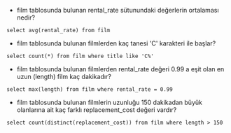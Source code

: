 - film tablosunda bulunan rental_rate sütunundaki değerlerin ortalaması nedir?

```select avg(rental_rate) from film```

- film tablosunda bulunan filmlerden kaç tanesi 'C' karakteri ile başlar?

```select count(*) from film where title like 'C%'```

- film tablosunda bulunan filmlerden rental_rate değeri 0.99 a eşit olan en uzun (length) film kaç dakikadır?

```select max(length) from film where rental_rate = 0.99```

- film tablosunda bulunan filmlerin uzunluğu 150 dakikadan büyük olanlarına ait kaç farklı replacement_cost değeri vardır?

```select count(distinct(replacement_cost)) from film where length > 150```

